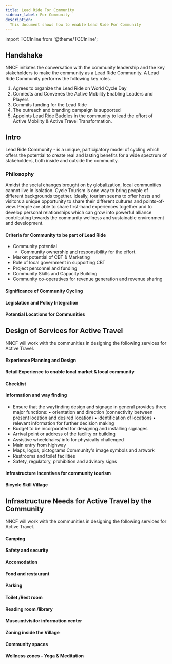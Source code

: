 ```yaml
---
title: Lead Ride For Community
sidebar_label: For Community
description:
  This document shows how to enable Lead Ride For Community 
---
```

import TOCInline from '@theme/TOCInline';

<TOCInline toc={toc} />


## Handshake

NNCF initiates the conversation with the community leadership and the key stakeholders to make the community as a Lead Ride Community.
A Lead Ride Community performs the following key roles.

1. Agrees to organize the Lead Ride on World Cycle Day
2. Connects and Convenes the Active Mobility Enabling Leaders and Players
3. Commits funding for the Lead Ride
4. The outreach and branding campaign is supported
5. Appoints Lead Ride Buddies in the community to lead the effort of Active Mobility & Active Travel Transformation.

## Intro

Lead Ride Community - is a unique, participatory model of cycling which offers the potential to create real and lasting benefits for a wide spectrum of stakeholders, both inside and outside the community.

### Philosophy

Amidst the social changes brought on by globalization, local communities cannot live in isolation. Cycle Tourism is one way to bring people of different backgrounds together. Ideally, tourism seems to offer hosts and visitors a unique opportunity to share their different cultures and points-of-view. People are able to share first-hand experiences together and to develop personal relationships which can grow into powerful alliance contributing towards the community wellness and sustainable environment and development.

#### Criteria for Community to be part of Lead Ride

- Community potential
  - Community ownership and responsibility for the effort.
- Market potential of CBT & Marketing
- Role of local government in supporting CBT
- Project personnel and funding
- Community Skills and Capacity Building
- Community co-operatives for revenue generation and revenue sharing

#### Significance of Community Cycling

#### Legislation and Policy Integration

#### Potential Locations for Communities

## Design of Services for Active Travel

NNCF will work with the communities in designing the following services for Active Travel.

#### Experience Planning and Design

#### Retail Experience to enable local market & local community

#### Checklist

#### Information and way finding

- Ensure that the wayfinding design and signage in general provides three major functions:
  • orientation and direction (connectivity between present location and desired location)
  • identification of locations
  • relevant information for further decision making
- Budget to be incorporated for designing and installing signages
- Arrival point or address of the facility or building
- Assistive wheelchairs/ info for physically challenged
- Main entry from highway
- Maps, logos, pictograms Community's image symbols and artwork
- Restrooms and toilet facilities
- Safety, regulatory, prohibition and advisory signs

#### Infrastructure incentives for community tourism

#### Bicycle Skill Village

## Infrastructure Needs for Active Travel by the Community

NNCF will work with the communities in designing the following services for Active Travel.

#### Camping

#### Safety and security

#### Accomodation

#### Food and restaurant

#### Parking

#### Toilet /Rest room

#### Reading room /library

#### Museum/visitor information center

#### Zoning inside the Village

#### Community spaces

#### Wellness zones - Yoga & Meditation
